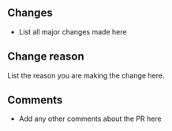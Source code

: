 <!-- This is an generated PR template by @gawdn -->
<!-- Please ensure you complete the checklist -->

## Changes
- List all major changes made here

## Change reason
List the reason you are making the change here.

## Comments
- Add any other comments about the PR here
